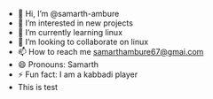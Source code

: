 - 👋 Hi, I’m @samarth-ambure
- 👀 I’m interested in new projects
- 🌱 I’m currently learning linux
- 💞️ I’m looking to collaborate on linux
- 📫 How to reach me samarthambure67@gmai.com
- 😄 Pronouns: Samarth
- ⚡ Fun fact: I am a kabbadi player 
- This is test
<!---
samarth-ambure/samarth-ambure is a ✨ special ✨ repository because its `README.md` (this file) appears on your GitHub profile.
You can click the Preview link to take a look at your changes.
--->
